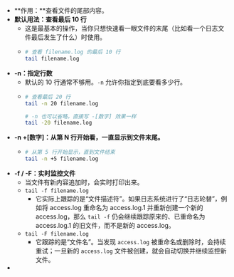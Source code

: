 - **作用：**查看文件的尾部内容。
- **默认用法：查看最后 10 行**
	- 这是最基本的操作，当你只想快速看一眼文件的末尾（比如看一个日志文件最后发生了什么）时使用。
	- ```bash
	  # 查看 filename.log 的最后 10 行
	  tail filename.log
	  ```
- **-n：指定行数**
	- 默认的 10 行通常不够用。`-n` 允许你指定到底要看多少行。
	- ```bash
	  # 查看最后 20 行
	  tail -n 20 filename.log
	  
	  # -n 也可以省略，直接写 -[数字] 效果一样
	  tail -20 filename.log
	  ```
- **-n +[数字]：从第 N 行开始看，一直显示到文件末尾。**
	- ```bash
	  # 从第 5 行开始显示，直到文件结束
	  tail -n +5 filename.log
	  ```
- **-f / -F：实时监控文件**
	- 当文件有新内容追加时，会实时打印出来。
	- `tail -f filename.log`
		- 它实际上跟踪的是“文件描述符”。如果日志系统进行了“日志轮替”，例如将 access.log 重命名为 access.log.1 并重新创建一个新的 access.log，那么 `tail -f` 仍会继续跟踪原来的、已重命名为 access.log.1 的旧文件，而不是新的 access.log。
	- `tail -F filename.log`
		- 它跟踪的是“文件名”。当发现 `access.log` 被重命名或删除时，会持续重试；一旦新的 `access.log` 文件被创建，就会自动切换并继续监控新文件。
-